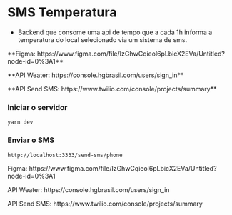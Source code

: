 # SMS Temperatura

* Backend que consome uma api de tempo que a cada 1h informa a temperatura do local selecionado via um sistema de sms. 

<p>**Figma: https://www.figma.com/file/IzGhwCqieol6pLbicX2EVa/Untitled?node-id=0%3A1**</p>
<p>**API Weater: https://console.hgbrasil.com/users/sign_in**</p>
<p>**API Send SMS: https://www.twilio.com/console/projects/summary**</p>



### **Iniciar o servidor**
```
yarn dev
```

### **Enviar o SMS**
```
http://localhost:3333/send-sms/phone
```

<p>Figma: https://www.figma.com/file/IzGhwCqieol6pLbicX2EVa/Untitled?node-id=0%3A1</p>
<p>API Weater: https://console.hgbrasil.com/users/sign_in</p>
<p>API Send SMS: https://www.twilio.com/console/projects/summary</p>
